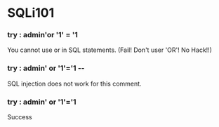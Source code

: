 # SQLi101

### try : admin'or '1' = '1

You cannot use or in SQL statements. (Fail! Don't user 'OR'! No Hack!!)

### try : admin' or '1'='1 --

SQL injection does not work for this comment.

### try : admin' or '1'='1 #

Success

